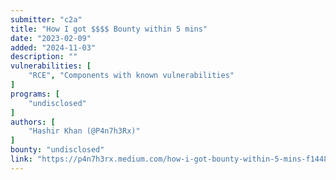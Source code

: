 ```yaml
---
submitter: "c2a"
title: "How I got $$$$ Bounty within 5 mins"
date: "2023-02-09"
added: "2024-11-03"
description: ""
vulnerabilities: [
    "RCE", "Components with known vulnerabilities"
]
programs: [
    "undisclosed"
]
authors: [
    "Hashir Khan (@P4n7h3Rx)"
]
bounty: "undisclosed"
link: "https://p4n7h3rx.medium.com/how-i-got-bounty-within-5-mins-f1448f6db9b5"
---
```




